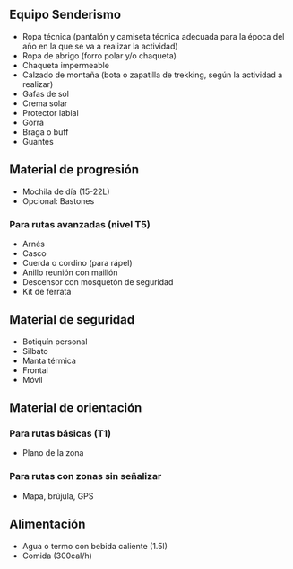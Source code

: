 ## Equipo Senderismo

- Ropa técnica (pantalón y camiseta técnica adecuada para la época del año en la que se va a realizar la actividad)
- Ropa de abrigo (forro polar y/o chaqueta)
- Chaqueta impermeable
- Calzado de montaña (bota o zapatilla de trekking, según la actividad a realizar)
- Gafas de sol
- Crema solar
- Protector labial
- Gorra
- Braga o buff
- Guantes

## Material de progresión

- Mochila de día (15-22L)
- Opcional: Bastones

### Para rutas avanzadas (nivel T5)

- Arnés
- Casco
- Cuerda o cordino (para rápel)
- Anillo reunión con maillón
- Descensor con mosquetón de seguridad
- Kit de ferrata

## Material de seguridad

- Botiquín personal
- Silbato
- Manta térmica
- Frontal
- Móvil

## Material de orientación

### Para rutas básicas (T1)

- Plano de la zona

### Para rutas con zonas sin señalizar

- Mapa, brújula, GPS

## Alimentación

- Agua o termo con bebida caliente (1.5l)
- Comida (300cal/h)
